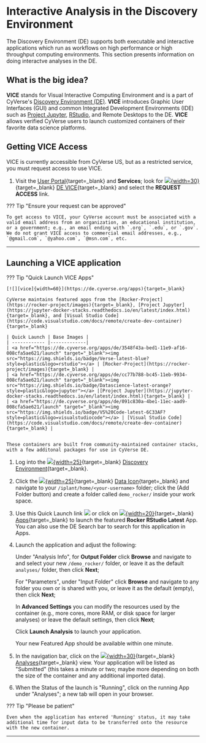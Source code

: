 # Interactive Analysis in the Discovery Environment

The Discovery Environment (DE) supports both executable and interactive applications which run as workflows on high performance or high throughput computing environments. This section presents information on doing interactve analyses in the DE.

## What is the big idea?

**VICE** stands for Visual Interactive Computing Environment and is a part of CyVerse's [Discovery Environment (DE)](https://de.cyverse.org). 
**VICE** introduces Graphic User Interfaces (GUI) and common Integrated Development Environments (IDE) such as [Project Jupyter](http://jupyter.org/), [RStudio](https://www.rstudio.com/), and Remote Desktops to the DE. **VICE** allows verified CyVerse users to launch customized containers of their favorite data science platforms.

## Getting VICE Access

[de]: ../assets/de/logos/deIcon.svg
[home]: ../assets/de/menu_items/homeIcon.svg
[data]: ../assets/de/menu_items/dataIcon.svg
[apps]: ../assets/de/menu_items/appsIcon.svg
[analyses]: ../assets/de/menu_items/analysisIcon.svg
[vice]: ../assets/de/logos/deviceIcon.png

VICE is currently accessible from CyVerse US, but as a restricted service, you must request access to use VICE.  

1.  Visit the [User Portal](https://user.cyverse.org/services){target=_blank} and **Services**; look for [![][vice]{width=30}](https://user.cyverse.org/services){target=_blank} [DE VICE](https://user.cyverse.org/services){target=_blank} and select the **REQUEST ACCESS** link.

??? Tip "Ensure your request can be approved"

    To get access to VICE, your CyVerse account must be associated with a valid email address from an organization, an educational institution, or a government; e.g., an email ending with `.org`, `.edu`, or `.gov`.  We do not grant VICE access to commercial email addresses, e.g., `@gmail.com`, `@yahoo.com`, `@msn.com`, etc.

-----------------------------------------------------------------------    
    

## Launching a VICE application

??? Tip "Quick Launch VICE Apps"
   
    [![][vice]{width=60}](https://de.cyverse.org/apps){target=_blank}

    CyVerse maintains featured apps from the [Rocker-Project](https://rocker-project/images){target=_blank}, [Project Jupyter](https://jupyter-docker-stacks.readthedocs.io/en/latest/index.html){target=_blank}, and [Visual Studio Code](https://code.visualstudio.com/docs/remote/create-dev-container){target=_blank}

    | Quick Launch | Base Images |
    | ------------ |-------------|
    | <a href="https://de.cyverse.org/apps/de/3548f43a-bed1-11e9-af16-008cfa5ae621/launch" target="_blank"><img src="https://img.shields.io/badge/Verse-latest-blue?style=plastic&logo=rstudio"></a> | [Rocker-Project](https://rocker-project/images){target=_blank} |
    | <a href="https://de.cyverse.org/apps/de/cc77b788-bc45-11eb-9934-008cfa5ae621/launch" target="_blank"><img src="https://img.shields.io/badge/Datascience-latest-orange?style=plastic&logo=jupyter"></a> |[Project Jupyter](https://jupyter-docker-stacks.readthedocs.io/en/latest/index.html){target=_blank} |
    | <a href="https://de.cyverse.org/apps/de/091c830a-4be1-11ec-aad9-008cfa5ae621/launch" target="_blank"><img src="https://img.shields.io/badge/VS%20Code-latest-6C33AF?style=plastic&logo=visualstudiocode"></a> | [Visual Studio Code](https://code.visualstudio.com/docs/remote/create-dev-container){target=_blank} |


    These containers are built from community-maintained container stacks, with a few additonal packages for use in CyVerse DE.

1. Log into the [![][de]{width=25}](https://de.cyverse.org){target=_blank} [Discovery Environment](https://de.cyverse.org){target=_blank}.

2. Click the [![][data]{width=25}](https://de.cyverse.org/data/){target=_blank} [Data Icon](https://de.cyverse.org/data){target=_blank} and navigate to your `/iplant/home/<your-username>` folder; click the (Add Folder button) and create a folder called `demo_rocker/` inside your work space.

3.  Use this Quick Launch link <a href="https://de.cyverse.org/apps/de/48b6e7ae-8b64-11ec-92dc-008cfa5ae621/launch" target="_blank"><img src="https://img.shields.io/badge/Verse-latest-blue?style=plastic&logo=rstudio"></a> or click on [![][apps]{width=20}](https://de.cyverse.org/apps){target=_blank} [Apps](https://de.cyverse.org/apps){target=_blank} to launch the featured **Rocker RStudio Latest** App. You can also use the DE Search bar to search for this application in Apps.

4. Launch the application and adjust the following:
    
    Under "Analysis Info", for **Output Folder** click **Browse** and navigate to and select your new `/demo_rocker/` folder, or leave it as the default `analyses/` folder, then click **Next**;

    For "Parameters", under "Input Folder" click **Browse** and navigate to any folder you own or is shared with you, or leave it as the default (empty), then click **Next**;
    
    In **Advanced Settings** you can modify the resources used by the container (e.g., more cores, more RAM, or disk space for larger analyses) or leave the default settings, then click **Next**;
   
    Click **Launch Analysis** to launch your application.
    
    Your new Featured App should be available within one minute. 

5.  In the navigation bar, click on the [![][analyses]{width=30}](https://de.cyverse.org/analyses){target=_blank} [Analyses](https://de.cyverse.org/de/analyses){target=_blank} view. Your application will be listed as "Submitted" (this takes a minute or two; maybe more depending on both the size of the container and any additional imported data).

6.  When the Status of the launch is "Running", click on the running App under "Analyses"; a new tab will open in your browser.

??? Tip "Please be patient"

    Even when the application has entered 'Running' status, it may take additional time for input data to be transferred onto the resource with the new container. 

----------------------------------------------------------------------- 
